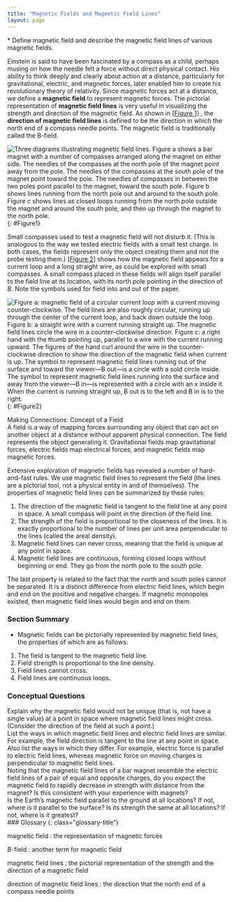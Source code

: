 ```yaml
---
title: "Magnetic Fields and Magnetic Field Lines"
layout: page
---
```



<div class="abstract" markdown="1">
* Define magnetic field and describe the magnetic field lines of various magnetic fields.
</div>

Einstein is said to have been fascinated by a compass as a child, perhaps musing
on how the needle felt a force without direct physical contact. His ability to
think deeply and clearly about action at a distance, particularly for
gravitational, electric, and magnetic forces, later enabled him to create his
revolutionary theory of relativity. Since magnetic forces act at a distance, we
define a **magnetic field** to represent magnetic forces. The pictorial
representation of **magnetic field lines** is very useful in visualizing the
strength and direction of the magnetic field. As shown in [[Figure 1]](#Figure1)
, the **direction of magnetic field lines** is defined to be the direction in
which the north end of a compass needle points. The magnetic field is
traditionally called the B-field.

![Three diagrams illustrating magnetic field lines. Figure a shows a bar magnet with a number of compasses arranged along the magnet on either side. The needles of the compasses at the north pole of the magnet point away from the pole. The needles of the compasses at the south pole of the magnet point toward the pole. The needles of compasses in between the two poles point parallel to the magnet, toward the south pole. Figure b shows lines running from the north pole out and around to the south pole. Figure c shows lines as closed loops running from the north pole outside the magnet and around the south pole, and then up through the magnet to the north pole.](../resources/Figure_23_03_01a.jpg "Magnetic field lines are defined to have the direction that a small compass points when placed at a location. (a) If small compasses are used to map the magnetic field around a bar magnet, they will point in the directions shown: away from the north pole of the magnet, toward the south pole of the magnet. (Recall that the Earth&#x2019;s north magnetic pole is really a south pole in terms of definitions of poles on a bar magnet.) (b) Connecting the arrows gives continuous magnetic field lines. The strength of the field is proportional to the closeness (or density) of the lines. (c) If the interior of the magnet could be probed, the field lines would be found to form continuous closed loops.")
{: #Figure1}

Small compasses used to test a magnetic field will not disturb it. (This is
analogous to the way we tested electric fields with a small test charge. In both
cases, the fields represent only the object creating them and not the probe
testing them.) [[Figure 2]](#Figure2) shows how the magnetic field appears for a
current loop and a long straight wire, as could be explored with small
compasses. A small compass placed in these fields will align itself parallel to
the field line at its location, with its north pole pointing in the direction
of *B*. Note the symbols used for field into and out of the paper.

![Figure a: magnetic field of a circular current loop with a current moving counter-clockwise. The field lines are also roughly circular, running up through the center of the current loop, and back down outside the loop. Figure b: a straight wire with a current running straight up. The magnetic field lines circle the wire in a counter-clockwise direction. Figure c: a right hand with the thumb pointing up, parallel to a wire with the current running upward. The figures of the hand curl around the wire in the counter-clockwise direction to show the direction of the magnetic field when current is up. The symbol to represent magnetic field lines running out of the surface and toward the viewer&#x2014;B out&#x2014;is a circle with a sold circle inside. The symbol to represent magnetic field lines running into the surface and away from the viewer&#x2014;B in&#x2014;is represented with a circle with an x inside it. When the current is running straight up, B out is to the left and B in is to the right.](../resources/Figure_23_03_02a.jpg "Small compasses could be used to map the fields shown here. (a) The magnetic field of a circular current loop is similar to that of a bar magnet. (b) A long and straight wire creates a field with magnetic field lines forming circular loops. (c) When the wire is in the plane of the paper, the field is perpendicular to the paper. Note that the symbols used for the field pointing inward (like the tail of an arrow) and the field pointing outward (like the tip of an arrow).")
{: #Figure2}

<div class="note" data-has-label="true" data-label="" markdown="1">
<div class="title">
Making Connections: Concept of a Field
</div>
A field is a way of mapping forces surrounding any object that can act on another object at a distance without apparent physical connection. The field represents the object generating it. Gravitational fields map gravitational forces, electric fields map electrical forces, and magnetic fields map magnetic forces.

</div>

Extensive exploration of magnetic fields has revealed a number of hard-and-fast
rules. We use magnetic field lines to represent the field (the lines are a
pictorial tool, not a physical entity in and of themselves). The properties of
magnetic field lines can be summarized by these rules:

1. The direction of the magnetic field is tangent to the field line at any point
   in space. A small compass will point in the direction of the field line.
2. The strength of the field is proportional to the closeness of the lines. It
   is exactly proportional to the number of lines per unit area perpendicular to
   the lines (called the areal density).
3. Magnetic field lines can never cross, meaning that the field is unique at any
   point in space.
4. Magnetic field lines are continuous, forming closed loops without beginning
   or end. They go from the north pole to the south pole.

The last property is related to the fact that the north and south poles cannot
be separated. It is a distinct difference from electric field lines, which begin
and end on the positive and negative charges. If magnetic monopoles existed,
then magnetic field lines would begin and end on them.

### Section Summary

* Magnetic fields can be pictorially represented by magnetic field lines, the
  properties of which are as follows:

1. The field is tangent to the magnetic field line.
2. Field strength is proportional to the line density.
3. Field lines cannot cross.
4. Field lines are continuous loops.

### Conceptual Questions

<div class="exercise" data-element-type="conceptual-questions">
<div class="problem" markdown="1">
Explain why the magnetic field would not be unique (that is, not have a single value) at a point in space where magnetic field lines might cross. (Consider the direction of the field at such a point.)

</div>
</div>

<div class="exercise" data-element-type="conceptual-questions">
<div class="problem" markdown="1">
List the ways in which magnetic field lines and electric field lines are similar. For example, the field direction is tangent to the line at any point in space. Also list the ways in which they differ. For example, electric force is parallel to electric field lines, whereas magnetic force on moving charges is perpendicular to magnetic field lines.

</div>
</div>

<div class="exercise" data-element-type="conceptual-questions">
<div class="problem" markdown="1">
Noting that the magnetic field lines of a bar magnet resemble the electric field lines of a pair of equal and opposite charges, do you expect the magnetic field to rapidly decrease in strength with distance from the magnet? Is this consistent with your experience with magnets?

</div>
</div>

<div class="exercise" data-element-type="conceptual-questions">
<div class="problem" markdown="1">
Is the Earth’s magnetic field parallel to the ground at all locations? If not, where is it parallel to the surface? Is its strength the same at all locations? If not, where is it greatest?

</div>
</div>

<div class="glossary" markdown="1">
### Glossary
{: class="glossary-title"}

magnetic field
: the representation of magnetic forces

*B*-field
: another term for magnetic field

magnetic field lines
: the pictorial representation of the strength and the direction of a magnetic
field

direction of magnetic field lines
: the direction that the north end of a compass needle points

</div>
